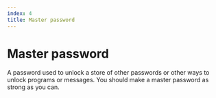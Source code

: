 ```yaml
---
index: 4
title: Master password
---
```

# Master password

A password used to unlock a store of other passwords or other ways to unlock programs or messages. You should make a master password as strong as you can.